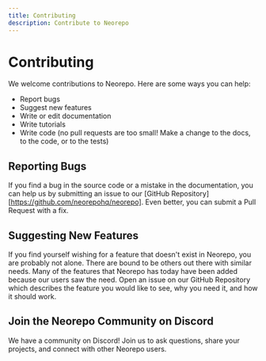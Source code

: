 ```yaml
---
title: Contributing
description: Contribute to Neorepo
---
```


# Contributing

We welcome contributions to Neorepo. Here are some ways you can help:

- Report bugs
- Suggest new features
- Write or edit documentation
- Write tutorials
- Write code (no pull requests are too small! Make a change to the docs, to the code, or to the tests)

## Reporting Bugs

If you find a bug in the source code or a mistake in the documentation, you can help us by submitting an issue to our [GitHub Repository][https://github.com/neorepohq/neorepo]. Even better, you can submit a Pull Request with a fix.

## Suggesting New Features

If you find yourself wishing for a feature that doesn't exist in Neorepo, you are probably not alone. There are bound to be others out there with similar needs. Many of the features that Neorepo has today have been added because our users saw the need. Open an issue on our GitHub Repository which describes the feature you would like to see, why you need it, and how it should work.

## Join the Neorepo Community on Discord

We have a community on Discord! Join us to ask questions, share your projects, and connect with other Neorepo users.
